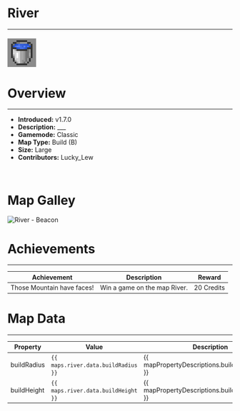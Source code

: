 <!-- replace _map_ with the actual map name -->
<!-- change gamemode type for the Map data description  -->
# River

***

#### ![rivericon](../assets/maps/river/river-icon.jpg)

# Overview
***
- **Introduced:** v1.7.0
- **Description:** ___
- **Gamemode:** Classic
- **Map Type:** Build (B)
- **Size:** Large
- **Contributors:** Lucky_Lew

<br />  

# Map Galley
![River - Beacon](../assets/maps/river/ '')

# Achievements
***

| Achievement | Description | Reward |
| ----- | ----- | ------ |
| Those Mountain have faces! | Win a game on the map River. | 20 Credits |



# Map Data
***

| Property | Value | Description |
| ----------- | ----------- | ------ |
| buildRadius |`{{ maps.river.data.buildRadius }}`| {{ mapPropertyDescriptions.buildRadius.classic }} |
| buildHeight |`{{ maps.river.data.buildHeight }}`| {{ mapPropertyDescriptions.buildHeight.classic }} |
